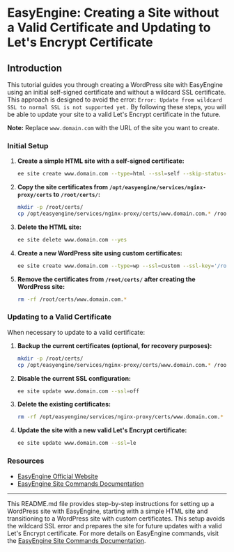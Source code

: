 # EasyEngine: Creating a Site without a Valid Certificate and Updating to Let's Encrypt Certificate

## Introduction

This tutorial guides you through creating a WordPress site with EasyEngine using an initial self-signed certificate and without a wildcard SSL certificate. This approach is designed to avoid the error: `Error: Update from wildcard SSL to normal SSL is not supported yet.` By following these steps, you will be able to update your site to a valid Let's Encrypt certificate in the future.

**Note:** Replace `www.domain.com` with the URL of the site you want to create.

### Initial Setup

1. **Create a simple HTML site with a self-signed certificate:**
   ```bash
   ee site create www.domain.com --type=html --ssl=self --skip-status-check
   ```

2. **Copy the site certificates from `/opt/easyengine/services/nginx-proxy/certs` to `/root/certs/`:**
   ```bash
   mkdir -p /root/certs/
   cp /opt/easyengine/services/nginx-proxy/certs/www.domain.com.* /root/certs/
   ```

3. **Delete the HTML site:**
   ```bash
   ee site delete www.domain.com --yes
   ```

4. **Create a new WordPress site using custom certificates:**
   ```bash
   ee site create www.domain.com --type=wp --ssl=custom --ssl-key='/root/certs/www.domain.com.key' --ssl-crt='/root/certs/www.domain.com.crt' --skip-status-check
   ```

5. **Remove the certificates from `/root/certs/` after creating the WordPress site:**
   ```bash
   rm -rf /root/certs/www.domain.com.*
   ```

### Updating to a Valid Certificate

When necessary to update to a valid certificate:

1. **Backup the current certificates (optional, for recovery purposes):**
   ```bash
   mkdir -p /root/certs/
   cp /opt/easyengine/services/nginx-proxy/certs/www.domain.com.* /root/certs/
   ```

2. **Disable the current SSL configuration:**
   ```bash
   ee site update www.domain.com --ssl=off
   ```

3. **Delete the existing certificates:**
   ```bash
   rm -rf /opt/easyengine/services/nginx-proxy/certs/www.domain.com.*
   ```

4. **Update the site with a new valid Let's Encrypt certificate:**
   ```bash
   ee site update www.domain.com --ssl=le
   ```

### Resources

- [EasyEngine Official Website](https://easyengine.io)
- [EasyEngine Site Commands Documentation](https://easyengine.io/commands/site/)

---

This README.md file provides step-by-step instructions for setting up a WordPress site with EasyEngine, starting with a simple HTML site and transitioning to a WordPress site with custom certificates. This setup avoids the wildcard SSL error and prepares the site for future updates with a valid Let's Encrypt certificate. For more details on EasyEngine commands, visit the [EasyEngine Site Commands Documentation](https://easyengine.io/commands/site/).